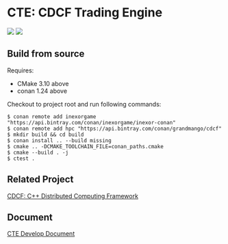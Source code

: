 # CTE: CDCF Trading Engine

![](https://github.com/thoughtworks-hpc/cte/workflows/Ubuntu%20MacOS%20Build/badge.svg)
![](https://github.com/thoughtworks-hpc/cte/workflows/Coding%20Style/badge.svg)

## Build from source

Requires:

- CMake 3.10 above
- conan 1.24 above

Checkout to project root and run following commands:

```shell
$ conan remote add inexorgame "https://api.bintray.com/conan/inexorgame/inexor-conan"
$ conan remote add hpc "https://api.bintray.com/conan/grandmango/cdcf"
$ mkdir build && cd build
$ conan install .. --build missing
$ cmake .. -DCMAKE_TOOLCHAIN_FILE=conan_paths.cmake
$ cmake --build . -j
$ ctest .
```

## Related Project

[CDCF: C++ Distributed Computing Framework](https://github.com/thoughtworks-hpc/cdcf)

## Document
[CTE Develop Document](https://github.com/thoughtworks-hpc/cte/tree/develop/document)